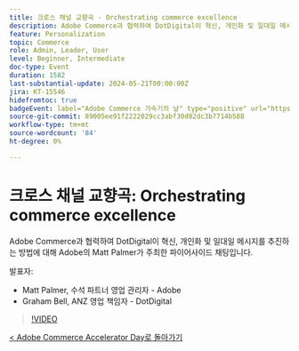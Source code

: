 ```yaml
---
title: 크로스 채널 교향곡 - Orchestrating commerce excellence
description: Adobe Commerce과 협력하여 DotDigital이 혁신, 개인화 및 일대일 메시지를 추진하는 방법에 대해 Adobe의 Matt Palmer가 주최한 파이어사이드 채팅입니다.
feature: Personalization
topic: Commerce
role: Admin, Leader, User
level: Beginner, Intermediate
doc-type: Event
duration: 1582
last-substantial-update: 2024-05-21T00:00:00Z
jira: KT-15546
hidefromtoc: true
badgeEvent: label="Adobe Commerce 가속기의 날" type="positive" url="https://experienceleague.adobe.com/en/docs/events/apac-commerce-recordings/2024/overview"
source-git-commit: 89005ee91f2222029cc3abf30d02dc3b7714b588
workflow-type: tm+mt
source-wordcount: '84'
ht-degree: 0%

---
```



# 크로스 채널 교향곡: Orchestrating commerce excellence

Adobe Commerce과 협력하여 DotDigital이 혁신, 개인화 및 일대일 메시지를 추진하는 방법에 대해 Adobe의 Matt Palmer가 주최한 파이어사이드 채팅입니다.

발표자:

+ Matt Palmer, 수석 파트너 영업 관리자 - Adobe
+ Graham Bell, ANZ 영업 책임자 - DotDigital

>[!VIDEO](https://video.tv.adobe.com/v/3429273/?learn=on)

[&lt; Adobe Commerce Accelerator Day로 돌아가기](./overview.md)